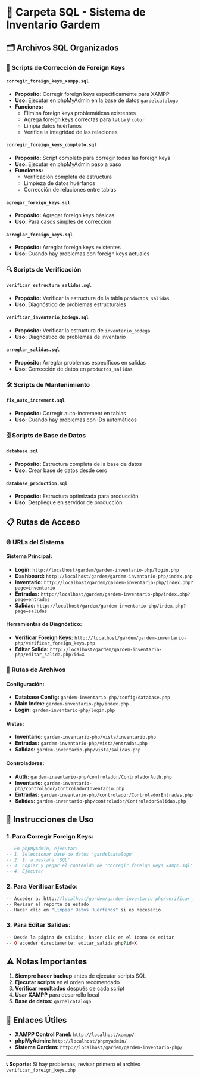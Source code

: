 # 📁 Carpeta SQL - Sistema de Inventario Gardem

## 🗂️ Archivos SQL Organizados

### 🔧 **Scripts de Corrección de Foreign Keys**

#### `corregir_foreign_keys_xampp.sql`
- **Propósito:** Corregir foreign keys específicamente para XAMPP
- **Uso:** Ejecutar en phpMyAdmin en la base de datos `gardelcatalogo`
- **Funciones:**
  - Elimina foreign keys problemáticas existentes
  - Agrega foreign keys correctas para `talla` y `color`
  - Limpia datos huérfanos
  - Verifica la integridad de las relaciones

#### `corregir_foreign_keys_completo.sql`
- **Propósito:** Script completo para corregir todas las foreign keys
- **Uso:** Ejecutar en phpMyAdmin paso a paso
- **Funciones:**
  - Verificación completa de estructura
  - Limpieza de datos huérfanos
  - Corrección de relaciones entre tablas

#### `agregar_foreign_keys.sql`
- **Propósito:** Agregar foreign keys básicas
- **Uso:** Para casos simples de corrección

#### `arreglar_foreign_keys.sql`
- **Propósito:** Arreglar foreign keys existentes
- **Uso:** Cuando hay problemas con foreign keys actuales

### 🔍 **Scripts de Verificación**

#### `verificar_estructura_salidas.sql`
- **Propósito:** Verificar la estructura de la tabla `productos_salidas`
- **Uso:** Diagnóstico de problemas estructurales

#### `verificar_inventario_bodega.sql`
- **Propósito:** Verificar la estructura de `inventario_bodega`
- **Uso:** Diagnóstico de problemas de inventario

#### `arreglar_salidas.sql`
- **Propósito:** Arreglar problemas específicos en salidas
- **Uso:** Corrección de datos en `productos_salidas`

### 🛠️ **Scripts de Mantenimiento**

#### `fix_auto_increment.sql`
- **Propósito:** Corregir auto-increment en tablas
- **Uso:** Cuando hay problemas con IDs automáticos

### 🗄️ **Scripts de Base de Datos**

#### `database.sql`
- **Propósito:** Estructura completa de la base de datos
- **Uso:** Crear base de datos desde cero

#### `database_production.sql`
- **Propósito:** Estructura optimizada para producción
- **Uso:** Despliegue en servidor de producción

## 📋 **Rutas de Acceso**

### 🌐 **URLs del Sistema**

#### **Sistema Principal:**
- **Login:** `http://localhost/gardem/gardem-inventario-php/login.php`
- **Dashboard:** `http://localhost/gardem/gardem-inventario-php/index.php`
- **Inventario:** `http://localhost/gardem/gardem-inventario-php/index.php?page=inventario`
- **Entradas:** `http://localhost/gardem/gardem-inventario-php/index.php?page=entradas`
- **Salidas:** `http://localhost/gardem/gardem-inventario-php/index.php?page=salidas`

#### **Herramientas de Diagnóstico:**
- **Verificar Foreign Keys:** `http://localhost/gardem/gardem-inventario-php/verificar_foreign_keys.php`
- **Editar Salida:** `http://localhost/gardem/gardem-inventario-php/editar_salida.php?id=X`

### 📁 **Rutas de Archivos**

#### **Configuración:**
- **Database Config:** `gardem-inventario-php/config/database.php`
- **Main Index:** `gardem-inventario-php/index.php`
- **Login:** `gardem-inventario-php/login.php`

#### **Vistas:**
- **Inventario:** `gardem-inventario-php/vista/inventario.php`
- **Entradas:** `gardem-inventario-php/vista/entradas.php`
- **Salidas:** `gardem-inventario-php/vista/salidas.php`

#### **Controladores:**
- **Auth:** `gardem-inventario-php/controlador/ControladorAuth.php`
- **Inventario:** `gardem-inventario-php/controlador/ControladorInventario.php`
- **Entradas:** `gardem-inventario-php/controlador/ControladorEntradas.php`
- **Salidas:** `gardem-inventario-php/controlador/ControladorSalidas.php`

## 🚀 **Instrucciones de Uso**

### **1. Para Corregir Foreign Keys:**
```sql
-- En phpMyAdmin, ejecutar:
-- 1. Seleccionar base de datos 'gardelcatalogo'
-- 2. Ir a pestaña 'SQL'
-- 3. Copiar y pegar el contenido de 'corregir_foreign_keys_xampp.sql'
-- 4. Ejecutar
```

### **2. Para Verificar Estado:**
```php
-- Acceder a: http://localhost/gardem/gardem-inventario-php/verificar_foreign_keys.php
-- Revisar el reporte de estado
-- Hacer clic en "Limpiar Datos Huérfanos" si es necesario
```

### **3. Para Editar Salidas:**
```php
-- Desde la página de salidas, hacer clic en el ícono de editar
-- O acceder directamente: editar_salida.php?id=X
```

## ⚠️ **Notas Importantes**

1. **Siempre hacer backup** antes de ejecutar scripts SQL
2. **Ejecutar scripts** en el orden recomendado
3. **Verificar resultados** después de cada script
4. **Usar XAMPP** para desarrollo local
5. **Base de datos:** `gardelcatalogo`

## 🔗 **Enlaces Útiles**

- **XAMPP Control Panel:** `http://localhost/xampp/`
- **phpMyAdmin:** `http://localhost/phpmyadmin/`
- **Sistema Gardem:** `http://localhost/gardem/gardem-inventario-php/`

---

**📞 Soporte:** Si hay problemas, revisar primero el archivo `verificar_foreign_keys.php` 